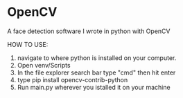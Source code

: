 # OpenCV
A face detection software I wrote in python with OpenCV

HOW TO USE:
1. navigate to where python is installed on your computer.
2. Open venv/Scripts
3. In the file explorer search bar type "cmd" then hit enter
4. type pip install opencv-contrib-python
5. Run main.py wherever you istalled it on your machine
